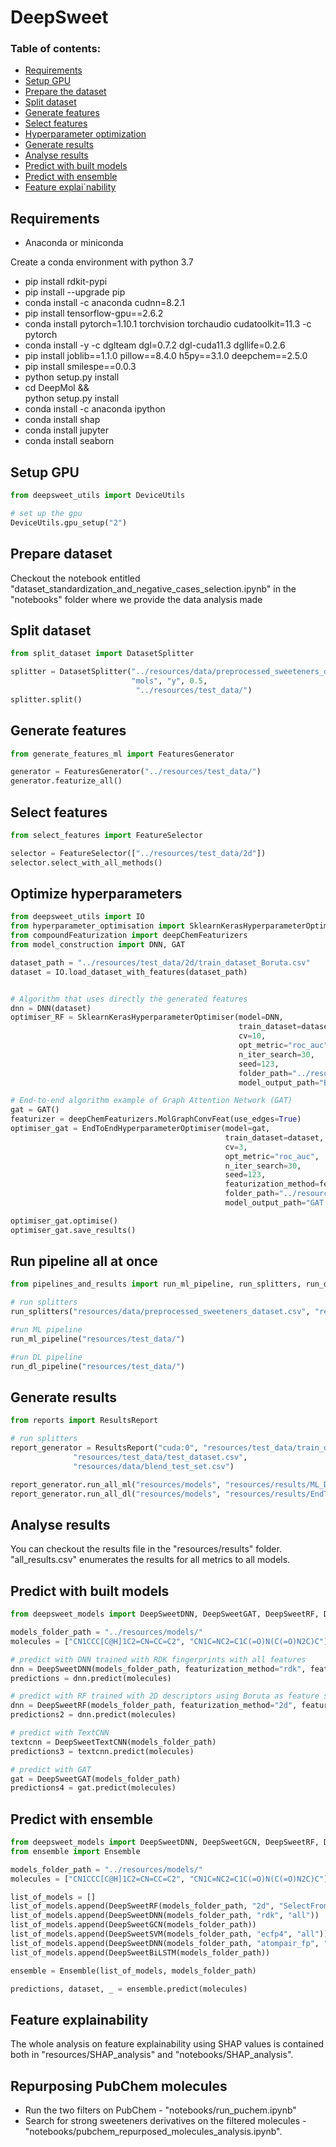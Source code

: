 # DeepSweet

### Table of contents:

- [Requirements](#requirements)
- [Setup GPU](#setup-gpu)
- [Prepare the dataset](#prepare-dataset)
- [Split dataset](#split-dataset)
- [Generate features](#generate-features)
- [Select features](#select-features)
- [Hyperparameter optimization](#optimize-hyperparameters)
- [Generate results](#generate-results)
- [Analyse results](#analyse-results)
- [Predict with built models](#predict-with-built-models)
- [Predict with ensemble](#predict-with-ensemble)
- [Feature explai`nability](#feature-explainability)


## Requirements

- Anaconda or miniconda

Create a conda environment with python 3.7

- pip install rdkit-pypi
- pip install --upgrade pip
- conda install -c anaconda cudnn=8.2.1
- pip install tensorflow-gpu==2.6.2
- conda install pytorch=1.10.1 torchvision torchaudio cudatoolkit=11.3 -c pytorch
- conda install -y -c dglteam dgl=0.7.2 dgl-cuda11.3 dgllife=0.2.6
- pip install joblib==1.1.0 pillow==8.4.0 h5py==3.1.0 deepchem==2.5.0
- pip install smilespe==0.0.3
- python setup.py install
- cd DeepMol && \
    python setup.py install
- conda install -c anaconda ipython
- conda install shap
- conda install jupyter
- conda install seaborn

## Setup GPU
```python
from deepsweet_utils import DeviceUtils

# set up the gpu
DeviceUtils.gpu_setup("2")
```

## Prepare dataset

Checkout the notebook entitled "dataset_standardization_and_negative_cases_selection.ipynb" in the "notebooks" folder 
where we provide the data analysis made

## Split dataset

```python
from split_dataset import DatasetSplitter

splitter = DatasetSplitter("../resources/data/preprocessed_sweeteners_dataset.csv", 
                           "mols", "y", 0.5,
                            "../resources/test_data/")
splitter.split()
```

## Generate features

```python
from generate_features_ml import FeaturesGenerator

generator = FeaturesGenerator("../resources/test_data/")
generator.featurize_all()
```

## Select features

```python
from select_features import FeatureSelector

selector = FeatureSelector(["../resources/test_data/2d"])
selector.select_with_all_methods()
```

## Optimize hyperparameters

```python
from deepsweet_utils import IO
from hyperparameter_optimisation import SklearnKerasHyperparameterOptimiser, EndToEndHyperparameterOptimiser
from compoundFeaturization import deepChemFeaturizers
from model_construction import DNN, GAT

dataset_path = "../resources/test_data/2d/train_dataset_Boruta.csv"
dataset = IO.load_dataset_with_features(dataset_path)


# Algorithm that uses directly the generated features
dnn = DNN(dataset)
optimiser_RF = SklearnKerasHyperparameterOptimiser(model=DNN, 
                                                   train_dataset=dataset, 
                                                   cv=10,
                                                   opt_metric="roc_auc",
                                                   n_iter_search=30,
                                                   seed=123,
                                                   folder_path="../resources/test_data/2d/",
                                                   model_output_path="Boruta_rf_model")

# End-to-end algorithm example of Graph Attention Network (GAT)
gat = GAT()
featurizer = deepChemFeaturizers.MolGraphConvFeat(use_edges=True)
optimiser_gat = EndToEndHyperparameterOptimiser(model=gat, 
                                                train_dataset=dataset, 
                                                cv=3,
                                                opt_metric="roc_auc",
                                                n_iter_search=30,
                                                seed=123,
                                                featurization_method=featurizer,
                                                folder_path="../resources/test_data/GAT/",
                                                model_output_path="GAT.h5")

optimiser_gat.optimise()
optimiser_gat.save_results()

```

## Run pipeline all at once
```python
from pipelines_and_results import run_ml_pipeline, run_splitters, run_dl_pipeline

# run splitters
run_splitters("resources/data/preprocessed_sweeteners_dataset.csv", "resources/test_data/")

#run ML pipeline
run_ml_pipeline("resources/test_data/")

#run DL pipeline
run_dl_pipeline("resources/test_data/")
```

## Generate results
```python
from reports import ResultsReport

# run splitters
report_generator = ResultsReport("cuda:0", "resources/test_data/train_dataset.csv", 
              "resources/test_data/test_dataset.csv", 
              "resources/data/blend_test_set.csv")

report_generator.run_all_ml("resources/models", "resources/results/ML_DNN_results.csv")
report_generator.run_all_dl("resources/models", "resources/results/EndToEnd_results.csv")
```

## Analyse results

You can checkout the results file in the "resources/results" folder. "all_results.csv" 
enumerates the results for all metrics to all models.

## Predict with built models

```python
from deepsweet_models import DeepSweetDNN, DeepSweetGAT, DeepSweetRF, DeepSweetTextCNN

models_folder_path = "../resources/models/"
molecules = ["CN1CCC[C@H]1C2=CN=CC=C2", "CN1C=NC2=C1C(=O)N(C(=O)N2C)C"]

# predict with DNN trained with RDK fingerprints with all features
dnn = DeepSweetDNN(models_folder_path, featurization_method="rdk", feature_selection_method="all")
predictions = dnn.predict(molecules)

# predict with RF trained with 2D descriptors using Boruta as feature selection method
dnn = DeepSweetRF(models_folder_path, featurization_method="2d", feature_selection_method="Boruta")
predictions2 = dnn.predict(molecules)

# predict with TextCNN
textcnn = DeepSweetTextCNN(models_folder_path)
predictions3 = textcnn.predict(molecules)

# predict with GAT
gat = DeepSweetGAT(models_folder_path)
predictions4 = gat.predict(molecules)
```

## Predict with ensemble
```python
from deepsweet_models import DeepSweetDNN, DeepSweetGCN, DeepSweetRF, DeepSweetSVM, DeepSweetBiLSTM
from ensemble import Ensemble

models_folder_path = "../resources/models/"
molecules = ["CN1CCC[C@H]1C2=CN=CC=C2", "CN1C=NC2=C1C(=O)N(C(=O)N2C)C"]

list_of_models = []
list_of_models.append(DeepSweetRF(models_folder_path, "2d", "SelectFromModelFS"))
list_of_models.append(DeepSweetDNN(models_folder_path, "rdk", "all"))
list_of_models.append(DeepSweetGCN(models_folder_path))
list_of_models.append(DeepSweetSVM(models_folder_path, "ecfp4", "all"))
list_of_models.append(DeepSweetDNN(models_folder_path, "atompair_fp", "SelectFromModelFS"))
list_of_models.append(DeepSweetBiLSTM(models_folder_path))

ensemble = Ensemble(list_of_models, models_folder_path)

predictions, dataset, _ = ensemble.predict(molecules)
```

## Feature explainability

The whole analysis on feature explainability using SHAP values is contained both in "resources/SHAP_analysis" and "notebooks/SHAP_analysis".

## Repurposing PubChem molecules

- Run the two filters on PubChem - "notebooks/run_puchem.ipynb"
- Search for strong sweeteners derivatives on the filtered molecules - "notebooks/pubchem_repurposed_molecules_analysis.ipynb".
